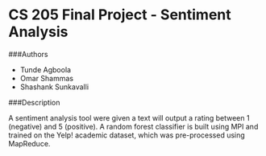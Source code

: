 CS 205 Final Project - Sentiment Analysis
=========================================

###Authors

* Tunde Agboola
* Omar Shammas
* Shashank Sunkavalli


###Description

A sentiment analysis tool were given a text will output a rating between 1 (negative) and 5 (positive). A random forest classifier is built using MPI and trained on the Yelp! academic dataset, which was pre-processed using MapReduce.